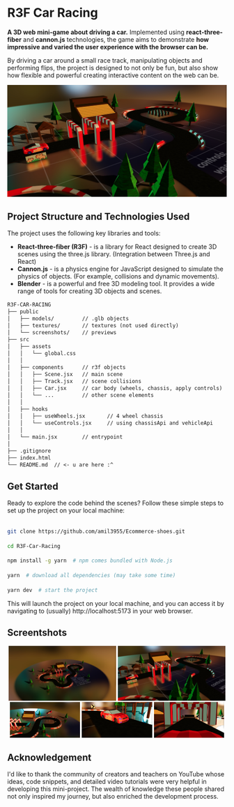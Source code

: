 # R3F Car Racing

**A 3D web mini-game about driving a car.** Implemented using **react-three-fiber** and **cannon.js** technologies, the game aims to demonstrate **how impressive and varied the user experience with the browser can be.**

By driving a car around a small race track, manipulating objects and performing flips, the project is designed to not only be fun, but also show how flexible and powerful creating interactive content on the web can be.

![Game screenshot](public/screenshots/Screen2.jpg)

## Project Structure and Technologies Used

The project uses the following key libraries and tools:

- **React-three-fiber (R3F)** - is a library for React designed to create 3D scenes using the three.js library. (Integration between Three.js and React)
- **Cannon.js** - is a physics engine for JavaScript designed to simulate the physics of objects. (For example, collisions and dynamic movements).
- **Blender** - is a powerful and free 3D modeling tool. It provides a wide range of tools for creating 3D objects and scenes.

```plaintext
R3F-CAR-RACING
├── public
│   ├── models/         // .glb objects
│   ├── textures/       // textures (not used directly)
│   └── screenshots/    // previews
├── src
│   ├── assets
│   │   └── global.css
│   │
│   ├── components      // r3f objects
│   │   ├── Scene.jsx   // main scene
│   │   ├── Track.jsx   // scene collisions
│   │   ├── Car.jsx     // car body (wheels, chassis, apply controls)
│   │   └── ...         // other scene elements
│   │
│   ├── hooks
│   │   ├── useWheels.jsx       // 4 wheel chassis
│   │   └── useControls.jsx     // using chassisApi and vehicleApi
│   │
│   └── main.jsx        // entrypoint
│
├── .gitignore
├── index.html
└── README.md  // <- u are here :^
```

## Get Started

Ready to explore the code behind the scenes? Follow these simple steps to set up the project on your local machine:

```bash

git clone https://github.com/amil3955/Ecommerce-shoes.git

cd R3F-Car-Racing

npm install -g yarn  # npm comes bundled with Node.js

yarn  # download all dependencies (may take some time)

yarn dev  # start the project
```

This will launch the project on your local machine, and you can access it by navigating to (usually) http://localhost:5173 in your web browser.

## Screentshots

<div align="center">
    <img src="public/screenshots/Screen1.jpg" width="49%" alt="screen1" />
    <img src="public/screenshots/Screen2.jpg" width="49%" alt="screen2" />
    <img src="public/screenshots/Screen3.jpg" width="32%" alt="screen3" />
    <img src="public/screenshots/Screen4.jpg" width="32%" alt="screen4" />
    <img src="public/screenshots/Screen5.jpg" width="32%" alt="screen5" />
</div>

## Acknowledgement

I'd like to thank the community of creators and teachers on YouTube whose ideas, code snippets, and detailed video tutorials were very helpful in developing this mini-project. The wealth of knowledge these people shared not only inspired my journey, but also enriched the development process.

